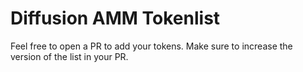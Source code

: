 # Diffusion AMM Tokenlist

Feel free to open a PR to add your tokens. Make sure to increase the version of the list in your PR.
